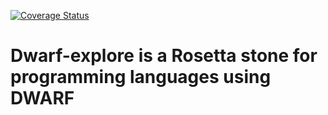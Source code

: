 [![Coverage Status](https://coveralls.io/repos/github/jdginn/dwarf-explore/badge.svg?branch=cover)](https://coveralls.io/github/jdginn/dwarf-explore?branch=cover)

# Dwarf-explore is a Rosetta stone for programming languages using DWARF
